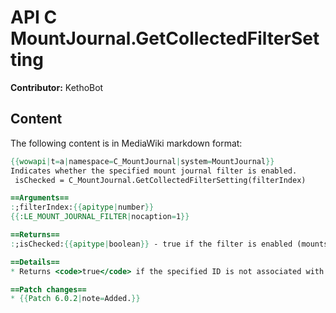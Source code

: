 # API C MountJournal.GetCollectedFilterSetting

**Contributor:** KethoBot

## Content

The following content is in MediaWiki markdown format:

```mediawiki
{{wowapi|t=a|namespace=C_MountJournal|system=MountJournal}}
Indicates whether the specified mount journal filter is enabled.
 isChecked = C_MountJournal.GetCollectedFilterSetting(filterIndex)

==Arguments==
:;filterIndex:{{apitype|number}}
{{:LE_MOUNT_JOURNAL_FILTER|nocaption=1}}

==Returns==
:;isChecked:{{apitype|boolean}} - true if the filter is enabled (mounts matching the filter are displayed), or false if the filter is disabled (mounts matching the filter are hidden)

==Details==
* Returns <code>true</code> if the specified ID is not associated with an existing filter.

==Patch changes==
* {{Patch 6.0.2|note=Added.}}
```